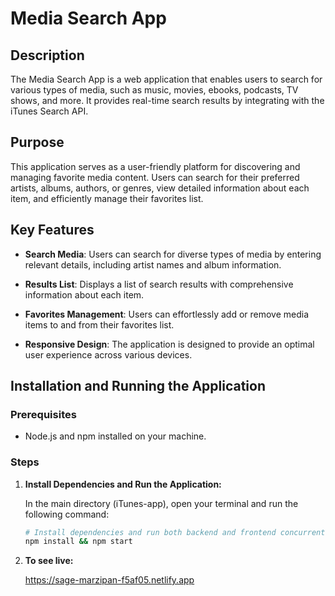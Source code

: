 # Media Search App

## Description

The Media Search App is a web application that enables users to search for various types of media, such as music, movies, ebooks, podcasts, TV shows, and more. It provides real-time search results by integrating with the iTunes Search API.

## Purpose

This application serves as a user-friendly platform for discovering and managing favorite media content. Users can search for their preferred artists, albums, authors, or genres, view detailed information about each item, and efficiently manage their favorites list.

## Key Features

- **Search Media**: Users can search for diverse types of media by entering relevant details, including artist names and album information.

- **Results List**: Displays a list of search results with comprehensive information about each item.

- **Favorites Management**: Users can effortlessly add or remove media items to and from their favorites list.

- **Responsive Design**: The application is designed to provide an optimal user experience across various devices.

## Installation and Running the Application

### Prerequisites

- Node.js and npm installed on your machine.

### Steps

1. **Install Dependencies and Run the Application:**

   In the main directory (iTunes-app), open your terminal and run the following command:

   ```bash
   # Install dependencies and run both backend and frontend concurrently
   npm install && npm start
   ```

1. **To see live:**

   https://sage-marzipan-f5af05.netlify.app
